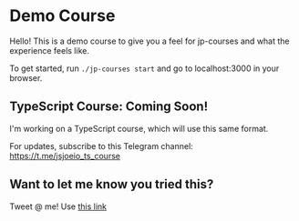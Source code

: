 # Demo Course

Hello! This is a demo course to give you a feel for jp-courses and what the experience feels like.

To get started, run `./jp-courses start` and go to localhost:3000 in your browser.

## TypeScript Course: Coming Soon!

I'm working on a TypeScript course, which will use this same format.

For updates, subscribe to this Telegram channel: https://t.me/jsjoeio_ts_course

## Want to let me know you tried this?

Tweet @ me! Use [this link](https://twitter.com/intent/tweet?text=Hey%20%40jsjoeio!%20I%20tried%20your%20CLI%20for%20your%20upcoming%20TypeScript%20course%20and%20it%27s%20awesome%20%F0%9F%9A%80%0A%0AFor%20others%20who%20want%20to%20check%20it%20out%2C%20here%20is%20a%20link%3A%0Ahttps%3A%2F%2Fgithub.com%2Fjsjoeio%2Fjp-courses-install)
